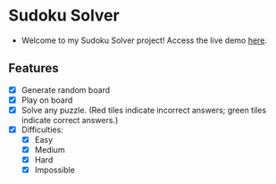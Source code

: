 # Sudoku Solver
- Welcome to my Sudoku Solver project! Access the live demo [here](https://bmcardona.github.io/sudoku-solver/).

## Features
- [X] Generate random board
- [X] Play on board
- [X] Solve any puzzle. (Red tiles indicate incorrect answers; green tiles indicate correct answers.)
- [x] Difficulties:
  - [X] Easy
  - [X] Medium
  - [X] Hard
  - [X] Impossible
